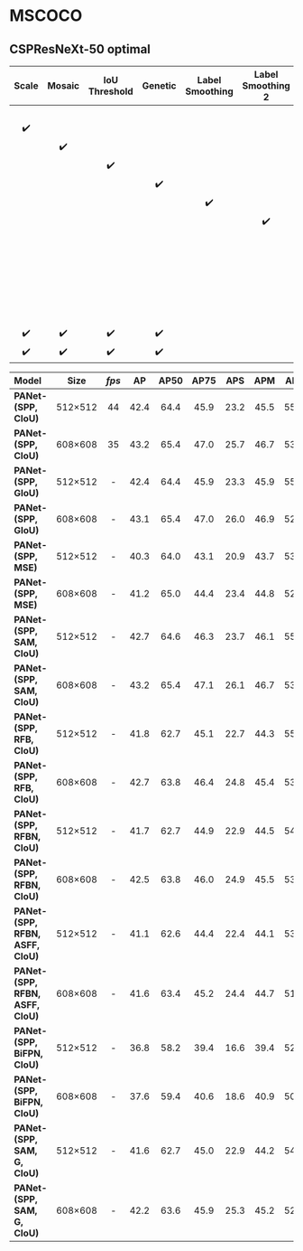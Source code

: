 # MSCOCO

## CSPResNeXt-50 optimal

| Scale | Mosaic | IoU Threshold | Genetic | Label Smoothing | Label Smoothing 2 | Cross Batch Normalization | Cosine Annealing Scheduler | Dynamic Mini-Batch | Self-Adversarial Training | Class Counter | Anchor | AP | AP50 | AP75 | cfg | weight |
| :-: | :-: | :-: | :-: | :-: | :-: | :-: | :-: | :-: | :-: | :-: | :-: | :-: | :-: | :-: | :-: | :-: |
|  |  |  |  |  |  |  |  |  |  |  |  | 37.7 | 60.0 | 40.6 | - | - |
| :heavy_check_mark: |  |  |  |  |  |  |  |  |  |  |  | 37.7 | 59.9 | 40.5 | - | - |
|  | :heavy_check_mark: |  |  |  |  |  |  |  |  |  |  | 39.1 | 61.8 | 42.0 | - | - |
|  |  | :heavy_check_mark: |  |  |  |  |  |  |  |  |  | 36.9 | 59.7 | 39.4 | - | - |
|  |  |  | :heavy_check_mark: |  |  |  |  |  |  |  |  | 38.9 | 61.7 | 41.9 | - | - |
|  |  |  |  | :heavy_check_mark: |  |  |  |  |  |  |  | 37.2 | 59.4 | 39.9 | - | - |
|  |  |  |  |  | :heavy_check_mark: |  |  |  |  |  |  | 33.0 | 55.4 | 35.4 | - | - |
|  |  |  |  |  |  | :heavy_check_mark: |  |  |  |  |  | 38.4 | 60.7 | 41.3 | - | - |
|  |  |  |  |  |  |  | :heavy_check_mark: |  |  |  |  | 38.7 | 60.7 | 41.9 | - | - |
|  |  |  |  |  |  |  |  | :heavy_check_mark: |  |  |  | 35.3 | 57.2 | 38.0 | - | - |
|  |  |  |  |  |  |  |  |  | :heavy_check_mark: |  |  | 37.2 | 59.5 | 40.0 | - | - |
|  |  |  |  |  |  |  |  |  |  | :heavy_check_mark: |  | 38.4 | 60.1 | 41.3 | - | - |
| :heavy_check_mark: | :heavy_check_mark: | :heavy_check_mark: | :heavy_check_mark: |  |  |  |  |  |  |  |  | 41.5 | 64.0 | 44.8 | - | - |
| :heavy_check_mark: | :heavy_check_mark: | :heavy_check_mark: | :heavy_check_mark: |  |  |  |  |  |  |  | :heavy_check_mark: | 42.4 | 64.4 | 45.9 | - | - |

| Model | Size | *fps* |  AP  | AP50 | AP75 | APS | APM | APL | cfg | weight |
| :---- | :--: | :----------: | :--: | :--: | :--: | :-: | :-: | :-: | :-: | :----: |
| **PANet-(SPP, CIoU)** | 512×512 | 44 | 42.4 | 64.4 | 45.9 | 23.2 | 45.5 | 55.3 | - | - |
| **PANet-(SPP, CIoU)** | 608×608 | 35 | 43.2 | 65.4 | 47.0 | 25.7 | 46.7 | 53.3 | - | - |
| **PANet-(SPP, GIoU)** | 512×512 | - | 42.4 | 64.4 | 45.9 | 23.3 | 45.9 | 55.0 | - | - |
| **PANet-(SPP, GIoU)** | 608×608 | - | 43.1 | 65.4 | 47.0 | 26.0 | 46.9 | 52.8 | - | - |
| **PANet-(SPP, MSE)** | 512×512 | - | 40.3 | 64.0 | 43.1 | 20.9 | 43.7 | 53.7 | - | - |
| **PANet-(SPP, MSE)** | 608×608 | - | 41.2 | 65.0 | 44.4 | 23.4 | 44.8 | 52.0 | - | - |
| **PANet-(SPP, SAM, CIoU)** | 512×512 | - | 42.7 | 64.6 | 46.3 | 23.7 | 46.1 | 55.3 | - | - |
| **PANet-(SPP, SAM, CIoU)** | 608×608 | - | 43.2 | 65.4 | 47.1 | 26.1 | 46.7 | 53.2 | - | - |
| **PANet-(SPP, RFB, CIoU)** | 512×512 | - | 41.8 | 62.7 | 45.1 | 22.7 | 44.3 | 55.0 | - | - |
| **PANet-(SPP, RFB, CIoU)** | 608×608 | - | 42.7 | 63.8 | 46.4 | 24.8 | 45.4 | 53.7 | - | - |
| **PANet-(SPP, RFBN, CIoU)** | 512×512 | - | 41.7 | 62.7 | 44.9 | 22.9 | 44.5 | 54.6 | - | - |
| **PANet-(SPP, RFBN, CIoU)** | 608×608 | - | 42.5 | 63.8 | 46.0 | 24.9 | 45.5 | 53.3 | - | - |
| **PANet-(SPP, RFBN, ASFF, CIoU)** | 512×512 | - | 41.1 | 62.6 | 44.4 | 22.4 | 44.1 | 53.9 | - | - |
| **PANet-(SPP, RFBN, ASFF, CIoU)** | 608×608 | - | 41.6 | 63.4 | 45.2 | 24.4 | 44.7 | 51.9 | - | - |
| **PANet-(SPP, BiFPN, CIoU)** | 512×512 | - | 36.8 | 58.2 | 39.4 | 16.6 | 39.4 | 52.2 | - | - |
| **PANet-(SPP, BiFPN, CIoU)** | 608×608 | - | 37.6 | 59.4 | 40.6 | 18.6 | 40.9 | 50.4 | - | - |
| **PANet-(SPP, SAM, G, CIoU)** | 512×512 | - | 41.6 | 62.7 | 45.0 | 22.9 | 44.2 | 54.1 | - | - |
| **PANet-(SPP, SAM, G, CIoU)** | 608×608 | - | 42.2 | 63.6 | 45.9 | 25.3 | 45.2 | 52.0 | - | - |
